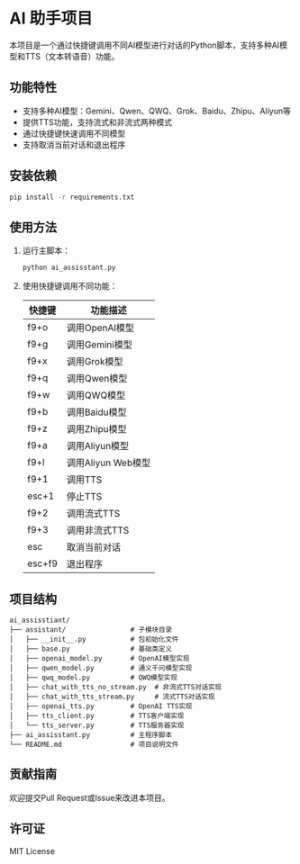 # AI 助手项目

本项目是一个通过快捷键调用不同AI模型进行对话的Python脚本，支持多种AI模型和TTS（文本转语音）功能。

## 功能特性

- 支持多种AI模型：Gemini、Qwen、QWQ、Grok、Baidu、Zhipu、Aliyun等
- 提供TTS功能，支持流式和非流式两种模式
- 通过快捷键快速调用不同模型
- 支持取消当前对话和退出程序

## 安装依赖

```bash
pip install -r requirements.txt
```

## 使用方法

1. 运行主脚本：
   ```bash
   python ai_assisstant.py
   ```

2. 使用快捷键调用不同功能：

   | 快捷键       | 功能描述               |
   |--------------|------------------------|
   | f9+o         | 调用OpenAI模型         |
   | f9+g         | 调用Gemini模型         |
   | f9+x         | 调用Grok模型           |
   | f9+q         | 调用Qwen模型           |
   | f9+w         | 调用QWQ模型            |
   | f9+b         | 调用Baidu模型          |
   | f9+z         | 调用Zhipu模型          |
   | f9+a         | 调用Aliyun模型         |
   | f9+l         | 调用Aliyun Web模型     |
   | f9+1         | 调用TTS                |
   | esc+1        | 停止TTS                |
   | f9+2         | 调用流式TTS            |
   | f9+3         | 调用非流式TTS          |
   | esc          | 取消当前对话           |
   | esc+f9       | 退出程序               |

## 项目结构

```
ai_assisstiant/
├── assistant/                # 子模块目录
│   ├── __init__.py           # 包初始化文件
│   ├── base.py               # 基础类定义
│   ├── openai_model.py       # OpenAI模型实现
│   ├── qwen_model.py         # 通义千问模型实现
│   ├── qwq_model.py          # QWQ模型实现
│   ├── chat_with_tts_no_stream.py  # 非流式TTS对话实现
│   ├── chat_with_tts_stream.py     # 流式TTS对话实现
│   ├── openai_tts.py         # OpenAI TTS实现
│   ├── tts_client.py         # TTS客户端实现
│   └── tts_server.py         # TTS服务器实现
├── ai_assisstant.py          # 主程序脚本
└── README.md                 # 项目说明文件
```

## 贡献指南

欢迎提交Pull Request或Issue来改进本项目。

## 许可证

MIT License